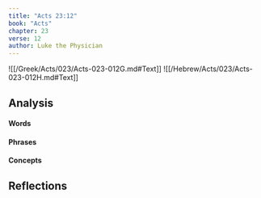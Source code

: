 ```yaml
---
title: "Acts 23:12"
book: "Acts"
chapter: 23
verse: 12
author: Luke the Physician
---
```

![[/Greek/Acts/023/Acts-023-012G.md#Text]]
![[/Hebrew/Acts/023/Acts-023-012H.md#Text]]

## Analysis

#### Words

#### Phrases

#### Concepts

## Reflections

